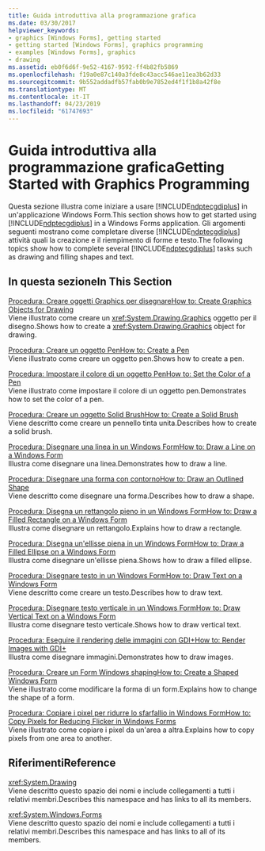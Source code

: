 ```yaml
---
title: Guida introduttiva alla programmazione grafica
ms.date: 03/30/2017
helpviewer_keywords:
- graphics [Windows Forms], getting started
- getting started [Windows Forms], graphics programming
- examples [Windows Forms], graphics
- drawing
ms.assetid: eb0f6d6f-9e52-4167-9592-ff4b82fb5869
ms.openlocfilehash: f19a0e87c140a3fde8c43acc546ae11ea3b62d33
ms.sourcegitcommit: 9b552addadfb57fab0b9e7852ed4f1f1b8a42f8e
ms.translationtype: MT
ms.contentlocale: it-IT
ms.lasthandoff: 04/23/2019
ms.locfileid: "61747693"
---
```

# <a name="getting-started-with-graphics-programming"></a><span data-ttu-id="33f93-102">Guida introduttiva alla programmazione grafica</span><span class="sxs-lookup"><span data-stu-id="33f93-102">Getting Started with Graphics Programming</span></span>
<span data-ttu-id="33f93-103">Questa sezione illustra come iniziare a usare [!INCLUDE[ndptecgdiplus](../../../../includes/ndptecgdiplus-md.md)] in un'applicazione Windows Form.</span><span class="sxs-lookup"><span data-stu-id="33f93-103">This section shows how to get started using [!INCLUDE[ndptecgdiplus](../../../../includes/ndptecgdiplus-md.md)] in a Windows Forms application.</span></span> <span data-ttu-id="33f93-104">Gli argomenti seguenti mostrano come completare diverse [!INCLUDE[ndptecgdiplus](../../../../includes/ndptecgdiplus-md.md)] attività quali la creazione e il riempimento di forme e testo.</span><span class="sxs-lookup"><span data-stu-id="33f93-104">The following topics show how to complete several [!INCLUDE[ndptecgdiplus](../../../../includes/ndptecgdiplus-md.md)] tasks such as drawing and filling shapes and text.</span></span>  
  
## <a name="in-this-section"></a><span data-ttu-id="33f93-105">In questa sezione</span><span class="sxs-lookup"><span data-stu-id="33f93-105">In This Section</span></span>  
 [<span data-ttu-id="33f93-106">Procedura: Creare oggetti Graphics per disegnare</span><span class="sxs-lookup"><span data-stu-id="33f93-106">How to: Create Graphics Objects for Drawing</span></span>](how-to-create-graphics-objects-for-drawing.md)  
 <span data-ttu-id="33f93-107">Viene illustrato come creare un <xref:System.Drawing.Graphics> oggetto per il disegno.</span><span class="sxs-lookup"><span data-stu-id="33f93-107">Shows how to create a <xref:System.Drawing.Graphics> object for drawing.</span></span>  
  
 [<span data-ttu-id="33f93-108">Procedura: Creare un oggetto Pen</span><span class="sxs-lookup"><span data-stu-id="33f93-108">How to: Create a Pen</span></span>](how-to-create-a-pen.md)  
 <span data-ttu-id="33f93-109">Viene illustrato come creare un oggetto pen.</span><span class="sxs-lookup"><span data-stu-id="33f93-109">Shows how to create a pen.</span></span>  
  
 [<span data-ttu-id="33f93-110">Procedura: Impostare il colore di un oggetto Pen</span><span class="sxs-lookup"><span data-stu-id="33f93-110">How to: Set the Color of a Pen</span></span>](how-to-set-the-color-of-a-pen.md)  
 <span data-ttu-id="33f93-111">Viene illustrato come impostare il colore di un oggetto pen.</span><span class="sxs-lookup"><span data-stu-id="33f93-111">Demonstrates how to set the color of a pen.</span></span>  
  
 [<span data-ttu-id="33f93-112">Procedura: Creare un oggetto Solid Brush</span><span class="sxs-lookup"><span data-stu-id="33f93-112">How to: Create a Solid Brush</span></span>](how-to-create-a-solid-brush.md)  
 <span data-ttu-id="33f93-113">Viene descritto come creare un pennello tinta unita.</span><span class="sxs-lookup"><span data-stu-id="33f93-113">Describes how to create a solid brush.</span></span>  
  
 [<span data-ttu-id="33f93-114">Procedura: Disegnare una linea in un Windows Form</span><span class="sxs-lookup"><span data-stu-id="33f93-114">How to: Draw a Line on a Windows Form</span></span>](how-to-draw-a-line-on-a-windows-form.md)  
 <span data-ttu-id="33f93-115">Illustra come disegnare una linea.</span><span class="sxs-lookup"><span data-stu-id="33f93-115">Demonstrates how to draw a line.</span></span>  
  
 [<span data-ttu-id="33f93-116">Procedura: Disegnare una forma con contorno</span><span class="sxs-lookup"><span data-stu-id="33f93-116">How to: Draw an Outlined Shape</span></span>](how-to-draw-an-outlined-shape.md)  
 <span data-ttu-id="33f93-117">Viene descritto come disegnare una forma.</span><span class="sxs-lookup"><span data-stu-id="33f93-117">Describes how to draw a shape.</span></span>  
  
 [<span data-ttu-id="33f93-118">Procedura: Disegna un rettangolo pieno in un Windows Form</span><span class="sxs-lookup"><span data-stu-id="33f93-118">How to: Draw a Filled Rectangle on a Windows Form</span></span>](how-to-draw-a-filled-rectangle-on-a-windows-form.md)  
 <span data-ttu-id="33f93-119">Illustra come disegnare un rettangolo.</span><span class="sxs-lookup"><span data-stu-id="33f93-119">Explains how to draw a rectangle.</span></span>  
  
 [<span data-ttu-id="33f93-120">Procedura: Disegna un'ellisse piena in un Windows Form</span><span class="sxs-lookup"><span data-stu-id="33f93-120">How to: Draw a Filled Ellipse on a Windows Form</span></span>](how-to-draw-a-filled-ellipse-on-a-windows-form.md)  
 <span data-ttu-id="33f93-121">Illustra come disegnare un'ellisse piena.</span><span class="sxs-lookup"><span data-stu-id="33f93-121">Shows how to draw a filled ellipse.</span></span>  
  
 [<span data-ttu-id="33f93-122">Procedura: Disegnare testo in un Windows Form</span><span class="sxs-lookup"><span data-stu-id="33f93-122">How to: Draw Text on a Windows Form</span></span>](how-to-draw-text-on-a-windows-form.md)  
 <span data-ttu-id="33f93-123">Viene descritto come creare un testo.</span><span class="sxs-lookup"><span data-stu-id="33f93-123">Describes how to draw text.</span></span>  
  
 [<span data-ttu-id="33f93-124">Procedura: Disegnare testo verticale in un Windows Form</span><span class="sxs-lookup"><span data-stu-id="33f93-124">How to: Draw Vertical Text on a Windows Form</span></span>](how-to-draw-vertical-text-on-a-windows-form.md)  
 <span data-ttu-id="33f93-125">Illustra come disegnare testo verticale.</span><span class="sxs-lookup"><span data-stu-id="33f93-125">Shows how to draw vertical text.</span></span>  
  
 [<span data-ttu-id="33f93-126">Procedura: Eseguire il rendering delle immagini con GDI+</span><span class="sxs-lookup"><span data-stu-id="33f93-126">How to: Render Images with GDI+</span></span>](how-to-render-images-with-gdi.md)  
 <span data-ttu-id="33f93-127">Illustra come disegnare immagini.</span><span class="sxs-lookup"><span data-stu-id="33f93-127">Demonstrates how to draw images.</span></span>  
  
 [<span data-ttu-id="33f93-128">Procedura: Creare un Form Windows shaping</span><span class="sxs-lookup"><span data-stu-id="33f93-128">How to: Create a Shaped Windows Form</span></span>](how-to-create-a-shaped-windows-form.md)  
 <span data-ttu-id="33f93-129">Viene illustrato come modificare la forma di un form.</span><span class="sxs-lookup"><span data-stu-id="33f93-129">Explains how to change the shape of a form.</span></span>  
  
 [<span data-ttu-id="33f93-130">Procedura: Copiare i pixel per ridurre lo sfarfallio in Windows Form</span><span class="sxs-lookup"><span data-stu-id="33f93-130">How to: Copy Pixels for Reducing Flicker in Windows Forms</span></span>](how-to-copy-pixels-for-reducing-flicker-in-windows-forms.md)  
 <span data-ttu-id="33f93-131">Viene illustrato come copiare i pixel da un'area a altra.</span><span class="sxs-lookup"><span data-stu-id="33f93-131">Explains how to copy pixels from one area to another.</span></span>  
  
## <a name="reference"></a><span data-ttu-id="33f93-132">Riferimenti</span><span class="sxs-lookup"><span data-stu-id="33f93-132">Reference</span></span>  
 <xref:System.Drawing>  
 <span data-ttu-id="33f93-133">Viene descritto questo spazio dei nomi e include collegamenti a tutti i relativi membri.</span><span class="sxs-lookup"><span data-stu-id="33f93-133">Describes this namespace and has links to all its members.</span></span>  
  
 <xref:System.Windows.Forms>  
 <span data-ttu-id="33f93-134">Viene descritto questo spazio dei nomi e include collegamenti a tutti i relativi membri.</span><span class="sxs-lookup"><span data-stu-id="33f93-134">Describes this namespace and has links to all of its members.</span></span>
